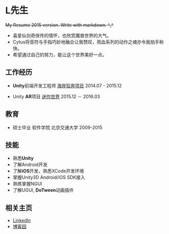 # L先生
~~My Resume 2015 version. Write with markdown. ^_^~~

- 喜爱仙剑奇侠传的情怀，也欣赏魔兽世界的大气。
- Cytus将音符与手指巧妙地融合让我赞叹，雨血系列的动作之魂亦令我拍手称快。
- 希望通过自己的努力，能让这个世界美好一点。

## 工作经历
- **Unity**前端开发工程师 [海岸狂奔项目](http://v.youku.com/v_show/id_XMTM0NDc2NDUwNA==.html?from=s1.8-1-1.2) 2014.07 - 2015.12

- Unity **AR**项目 [迷你世界](https://item.taobao.com/item.htm?spm=a230r.1.14.1.BZRWzg&id=530403908388&ns=1&abbucket=10#detail) 2015.12 － 2016.03

## 教育
- 硕士毕业 软件学院 北京交通大学 2009-2015

## 技能
- 熟悉**Unity**
- 了解Android开发
- 了解**iOS**开发，熟悉XCode开发环境
- 掌握Unity3D Android/iOS SDK接入
- 熟练掌握NGUI
- 了解UGUI, **DoTween**动画插件

## 相关主页
- [LinkedIn](http://www.linkedin.com/in/lvlinxuan)
- [博客园](http://www.cnblogs.com/xuanll/)


